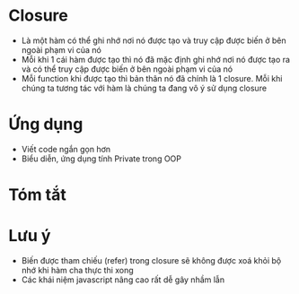 # Closure
- Là một hàm có thể ghi nhớ nơi nó được tạo và truy cập được biến ở bên ngoài phạm vi của nó
- Mỗi khi 1 cái hàm được tạo thì nó đã mặc định ghi nhớ nơi nó được tạo ra và có thể truy cập được biến ở bên ngoài phạm vi của nó 
- Mỗi function khi được tạo thì bản thân nó đã chính là 1 closure. Mỗi khi chúng ta tương tác với hàm là chúng ta đang vô ý sử dụng closure

# Ứng dụng
- Viết code ngắn gọn hơn
- Biểu diễn, ứng dụng tính Private trong OOP

# Tóm tắt

# Lưu ý
- Biến được tham chiếu (refer) trong closure sẽ không được xoá khỏi bộ nhớ khi hàm cha thực thi xong
- Các khái niệm javascript nâng cao rất dễ gây nhầm lẫn